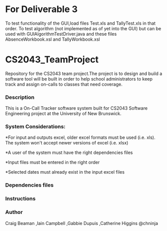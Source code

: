 # For Deliverable 3 

To test functionality of the GUI,load files Test.xls and TallyTest.xls in that order.
To test algorithm (not implemented as of yet into the GUI) but can be used with GUIAlgorithmTestDriver.java and these files AbsenceWorkbook.xsl and TallyWorkbook.xsl

# CS2043_TeamProject

Repository for the CS2043 team project.The project is to design and build a software tool will be built in order to help school administrators to keep track and assign on-calls to classes that need coverage.

### Description
This is a On-Call Tracker software system built for CS2043 Software Engineering project at the University of New Brunswick.

### System Considerations:
*For input and outputs excel, older excel formats must be used (i.e. xls). The system won't accept newer versions of excel (i.e. xlsx)

*A user of the system must have the right dependencies files

*Input files must be entered in the right order

*Selected dates must already exist in the input excel files

### Dependencies files

### Instructions

### Author
Craig Beaman 
,Iain Campbell
,Gabbie Dupuis
,Catherine Higgins @chninja


